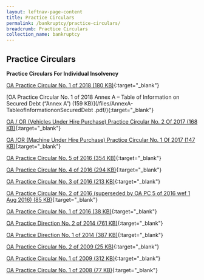 ```yaml
---
layout: leftnav-page-content
title: Practice Circulars
permalink: /bankruptcy/practice-circulars/
breadcrumb: Practice Circulars
collection_name: bankruptcy
---
```


Practice Circulars
---

**Practice Circulars For Individual Insolvency**

[OA Practice Circular No. 1 of 2018 (180 KB)](/files/OAPracticeCircularNo1of2018.pdf/){:target="_blank"}

[OA Practice Circular No. 1 of 2018 Annex A – Table of Information on Secured Debt (“Annex A”) (159 KB)](/files/AnnexA-TableofInformationonSecuredDebt .pdf/){:target="_blank"}

[OA / OR (Vehicles Under Hire Purchase) Practice Circular No. 2 Of 2017 (168 KB)](/files/PracticeCircularNo2of2017.pdf/){:target="_blank"}

[OA /OR (Machine Under Hire Purchase) Practice Circular No. 1 Of 2017 (147 KB)](/files/PracticeCircular1of2017.pdf/){:target="_blank"}  

[OA Practice Circular No. 5 of 2016 (354 KB)](/files/OAPC5of2016.pdf/){:target="_blank"}

[OA Practice Circular No. 4 of 2016 (294 KB)](/files/PracticeCircular4of2016.pdf/){:target="_blank"}

[OA Practice Circular No. 3 of 2016 (213 KB)](/files/PracticeCircular3of2016.pdf/){:target="_blank"}

[OA Practice Circular No. 2 of 2016 (superseded by OA PC 5 of 2016 wef 1 Aug 2016) (85 KB)](/files/OAPC2of2016.pdf/){:target="_blank"}

[OA Practice Circular No. 1 of 2016 (38 KB)](/files/OAPC1of2016.pdf/){:target="_blank"}

[OA Practice Direction No. 2 of 2014 (761 KB)](/files/OAPracticeDirectionNo2of2014.pdf/){:target="_blank"}

[OA Practice Direction No. 1 of 2014 (387 KB)](/files/OAPracticeDirectionNo1of2014.pdf/){:target="_blank"}

[OA Practice Circular No. 2 of 2009 (25 KB)](/files/linkclicka4f5.pdf/){:target="_blank"}

[OA Practice Circular No. 1 of 2009 (312 KB)](/files/linkclick157c.pdf/){:target="_blank"}

[OA Practice Circular No. 1 of 2008 (77 KB)](/files/linkclick717a.pdf/){:target="_blank"}
